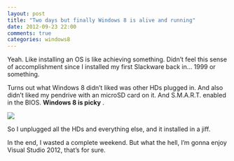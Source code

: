 ```yaml
---
layout: post
title: "Two days but finally Windows 8 is alive and running"
date: 2012-09-23 22:00
comments: true
categories: windows8
---
```


Yeah. Like installing an OS is like achieving something. Didn’t feel this sense of accomplishment since I installed my first Slackware back in… 1999 or something.

Turns out what Windows 8 didn’t liked was other HDs plugged in. And also didn’t liked my pendrive with an microSD card on it. And S.M.A.R.T. enabled in the 
BIOS. 
**Windows 8 is picky**
.

[![](http://mrm.perry.es/uploads/admin/image/image/13/thumb_cables.jpg)](http://mrm.perry.es/uploads/admin/image/image/13/cables.jpg)

So I unplugged all the HDs and everything else, and it installed in a jiff.

In the end, I wasted a complete weekend. But what the hell, I’m gonna enjoy Visual Studio 2012, that’s for sure.